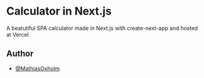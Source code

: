 
# Calculator in Next.js

A beatutiful SPA calculator made in Next.js with create-next-app and hosted at Vercel.


## Author

- [@MathiasOxholm](https://github.com/MathiasOxholm)
